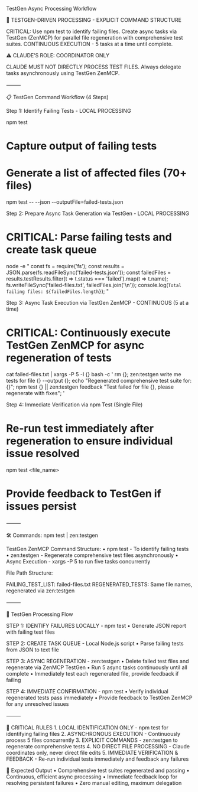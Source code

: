 TestGen Async Processing Workflow

🚀 TESTGEN-DRIVEN PROCESSING - EXPLICIT COMMAND STRUCTURE

CRITICAL: Use npm test to identify failing files.
Create async tasks via TestGen (ZenMCP) for parallel file regeneration with comprehensive test suites.
CONTINUOUS EXECUTION - 5 tasks at a time until complete.

⚠️ CLAUDE’S ROLE: COORDINATOR ONLY

CLAUDE MUST NOT DIRECTLY PROCESS TEST FILES.
Always delegate tasks asynchronously using TestGen ZenMCP.

⸻

📋 TestGen Command Workflow (4 Steps)

Step 1: Identify Failing Tests - LOCAL PROCESSING

npm test
# Capture output of failing tests
# Generate a list of affected files (70+ files)
npm test -- --json --outputFile=failed-tests.json

Step 2: Prepare Async Task Generation via TestGen - LOCAL PROCESSING

# CRITICAL: Parse failing tests and create task queue
node -e "
const fs = require('fs');
const results = JSON.parse(fs.readFileSync('failed-tests.json'));
const failedFiles = results.testResults.filter(t => t.status === 'failed').map(t => t.name);
fs.writeFileSync('failed-files.txt', failedFiles.join('\n'));
console.log(`Total failing files: ${failedFiles.length}`);
"

Step 3: Async Task Execution via TestGen ZenMCP - CONTINUOUS (5 at a time)

# CRITICAL: Continuously execute TestGen ZenMCP for async regeneration of tests
cat failed-files.txt | xargs -P 5 -I {} bash -c '
  rm {};
  zen:testgen write me tests for file {} --output {};
  echo "Regenerated comprehensive test suite for: {}";
  npm test {} || zen:testgen feedback "Test failed for file {}, please regenerate with fixes";
'

Step 4: Immediate Verification via npm Test (Single File)

# Re-run test immediately after regeneration to ensure individual issue resolved
npm test <file_name>
# Provide feedback to TestGen if issues persist


⸻

🛠️ Commands: npm test | zen:testgen

TestGen ZenMCP Command Structure:
	•	npm test - To identify failing tests
	•	zen:testgen - Regenerate comprehensive test files asynchronously
	•	Async Execution - xargs -P 5 to run five tasks concurrently

File Path Structure:

FAILING_TEST_LIST: failed-files.txt
REGENERATED_TESTS: Same file names, regenerated via zen:testgen


⸻

🔄 TestGen Processing Flow

STEP 1: IDENTIFY FAILURES LOCALLY - npm test
	•	Generate JSON report with failing test files

STEP 2: CREATE TASK QUEUE - Local Node.js script
	•	Parse failing tests from JSON to text file

STEP 3: ASYNC REGENERATION - zen:testgen
	•	Delete failed test files and regenerate via ZenMCP TestGen
	•	Run 5 async tasks continuously until all complete
	•	Immediately test each regenerated file, provide feedback if failing

STEP 4: IMMEDIATE CONFIRMATION - npm test
	•	Verify individual regenerated tests pass immediately
	•	Provide feedback to TestGen ZenMCP for any unresolved issues

⸻

🚨 CRITICAL RULES
	1.	LOCAL IDENTIFICATION ONLY - npm test for identifying failing files
	2.	ASYNCHRONOUS EXECUTION - Continuously process 5 files concurrently
	3.	EXPLICIT COMMANDS - zen:testgen to regenerate comprehensive tests
	4.	NO DIRECT FILE PROCESSING - Claude coordinates only, never direct file edits
	5.	IMMEDIATE VERIFICATION & FEEDBACK - Re-run individual tests immediately and feedback any failures

🎯 Expected Output
	•	Comprehensive test suites regenerated and passing
	•	Continuous, efficient async processing
	•	Immediate feedback loop for resolving persistent failures
	•	Zero manual editing, maximum delegation